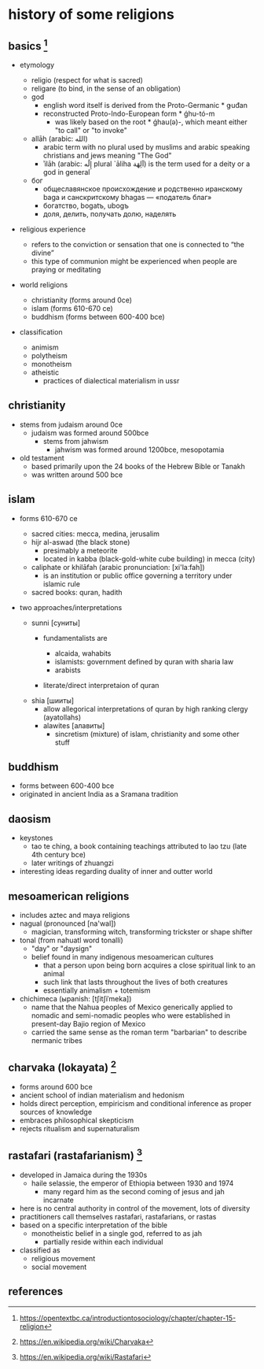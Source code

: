 # history of some religions

## basics [^3]

- etymology
  - religio (respect for what is sacred)
  - religare (to bind, in the sense of an obligation)
  - god
    - english word itself is derived from the Proto-Germanic * ǥuđan
    - reconstructed Proto-Indo-European form * ǵhu-tó-m 
      - was likely based on the root * ǵhau(ə)-, which meant either "to call" or "to invoke"
  - allāh (arabic: الله)
    - arabic term with no plural used by muslims and arabic speaking christians and jews meaning "The God"
    - ʾilāh (arabic: إِلَٰه plural `āliha آلِهَة) is the term used for a deity or a god in general
  - бог
    - общеславянское происхождение и родственно иранскому baga и санскритскому bhagas — «податель благ»
    - богатство, bogatъ, ubogъ
    - доля, делить, получать долю, наделять
  

- religious experience
  - refers to the conviction or sensation that one is connected to “the divine” 
  - this type of communion might be experienced when people are praying or meditating

- world religions
  - christianity (forms around 0ce)
  - islam (forms 610-670 ce)
  - buddhism (forms between 600-400 bce)

- classification 
  - animism
  - polytheism
  - monotheism
  - atheistic
    - practices of dialectical materialism in ussr


## christianity

- stems from judaism around 0ce
  - judaism was formed around 500bce
    - stems from jahwism 
      - jahwism was formed around 1200bce, mesopotamia
- old testament
  - based primarily upon the 24 books of the Hebrew Bible or Tanakh 
  - was written around 500 bce


## islam

- forms 610-670 ce
  - sacred cities: mecca, medina, jerusalim
  - hijr al-aswad (the black stone) 
    - presimably a meteorite
    - located in kabba (black-gold-white cube building) in mecca (city)
  - caliphate or khilāfah (arabic pronunciation: [xi'laːfah]) 
    - is an institution or public office governing a territory under islamic rule
  - sacred books: quran, hadith

- two approaches/interpretations
  - sunni [суниты]
    - fundamentalists are
      - alcaida, wahabits
      - islamists: government defined by quran with sharia law
      - arabists

    - literate/direct interpretaion of quran
  - shia [шииты]
    - allow allegorical interpretations of quran by high ranking clergy (ayatollahs)
    - alawites [алавиты]
      - sincretism (mixture) of islam, christianity and some other stuff


## buddhism

- forms between 600-400 bce
- originated in ancient India as a Sramana tradition


## daosism

- keystones
  - tao te ching, a book containing teachings attributed to lao tzu (late 4th century bce)
  - later writings of zhuangzi
- interesting ideas regarding duality of inner and outter world


## mesoamerican religions

- includes aztec and maya religions
- nagual (pronounced [na'wal])
  - magician, transforming witch, transforming trickster or shape shifter
- tonal (from nahuatl word tonalli)
  - "day" or "daysign"
  - belief found in many indigenous mesoamerican cultures
    - that a person upon being born acquires a close spiritual link to an animal
    - such link that lasts throughout the lives of both creatures
    - essentially animalism + totemism
- сhichimeca (ыpanish: [tʃitʃiˈmeka]) 
  - name that the Nahua peoples of Mexico generically applied to nomadic and 
    semi-nomadic peoples who were established in present-day Bajio region of Mexico
  - carried the same sense as the roman term "barbarian" to describe пermanic tribes


## charvaka (lokayata) [^1]

- forms around 600 bce
- ancient school of indian materialism and hedonism
- holds direct perception, empiricism and conditional inference as proper sources of knowledge
- embraces philosophical skepticism
- rejects ritualism and supernaturalism 


## rastafari (rastafarianism) [^2]

- developed in Jamaica during the 1930s
  - haile selassie, the emperor of Ethiopia between 1930 and 1974
    - many regard him as the second coming of jesus and jah incarnate
- here is no central authority in control of the movement, lots of diversity
- practitioners call themselves rastafari, rastafarians, or rastas
- based on a specific interpretation of the bible
  - monotheistic belief in a single god, referred to as jah
    - partially reside within each individual
- classified as
  - religious movement
  - social movement


## references

[^1]: https://en.wikipedia.org/wiki/Charvaka
[^2]: https://en.wikipedia.org/wiki/Rastafari
[^3]: https://opentextbc.ca/introductiontosociology/chapter/chapter-15-religion

